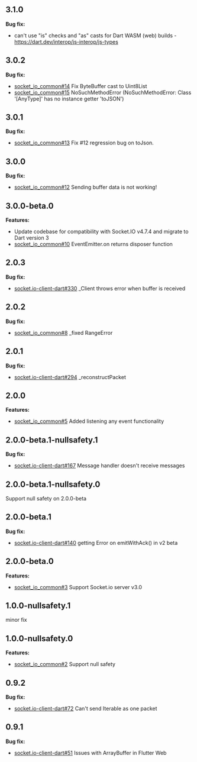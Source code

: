 ## 3.1.0

**Bug fix:**
* can't use "is" checks and "as" casts for Dart WASM (web) builds - https://dart.dev/interop/js-interop/js-types

## 3.0.2

**Bug fix:**
* [socket_io_common#14](https://github.com/rikulo/socket_io_common/pull/14) Fix ByteBuffer cast to Uint8List
* [socket_io_common#15](https://github.com/rikulo/socket_io_common/issues/15) NoSuchMethodError (NoSuchMethodError: Class '[AnyType]' has no instance getter 'toJSON')

## 3.0.1

**Bug fix:**
* [socket_io_common#13](https://github.com/rikulo/socket_io_common/pull/13) Fix #12 regression bug on toJson.

## 3.0.0

**Bug fix:**
* [socket_io_common#12](https://github.com/rikulo/socket_io_common/pull/12) Sending buffer data is not working!


## 3.0.0-beta.0

**Features:**
* Update codebase for compatibility with Socket.IO v4.7.4 and migrate to Dart version 3
* [socket_io_common#10](https://github.com/rikulo/socket_io_common/pull/10) EventEmitter.on returns disposer function

## 2.0.3

**Bug fix:**
* [socket.io-client-dart#330](https://github.com/rikulo/socket.io-client-dart/issues/330) _Client throws error when buffer is received

## 2.0.2

**Bug fix:**
* [socket_io_common#8](https://github.com/rikulo/socket_io_common/pull/8) _fixed RangeError

## 2.0.1

**Bug fix:**
* [socket.io-client-dart#294](https://github.com/rikulo/socket.io-client-dart/issues/294) _reconstructPacket

## 2.0.0

**Features:**
* [socket_io_common#5](https://github.com/rikulo/socket_io_common/pull/5) Added listening any event functionality

## 2.0.0-beta.1-nullsafety.1

**Bug fix:**

* [socket.io-client-dart#167](https://github.com/rikulo/socket.io-client-dart/issues/167) Message handler doesn't receive messages

## 2.0.0-beta.1-nullsafety.0

Support null safety on 2.0.0-beta

## 2.0.0-beta.1

**Bug fix:**

* [socket.io-client-dart#140](https://github.com/rikulo/socket.io-client-dart/issues/140) getting Error on emitWithAck() in v2 beta

## 2.0.0-beta.0

**Features:**
* [socket_io_common#3](https://github.com/rikulo/socket_io_common/issues/3) Support Socket.io server v3.0

## 1.0.0-nullsafety.1

minor fix

## 1.0.0-nullsafety.0
**Features:**

* [socket_io_common#2](https://github.com/rikulo/socket_io_common/issues/2) Support null safety

## 0.9.2

**Bug fix:**

* [socket.io-client-dart#72](https://github.com/rikulo/socket.io-client-dart/issues/72) Can't send Iterable as one packet
## 0.9.1

**Bug fix:**

* [socket.io-client-dart#51](https://github.com/rikulo/socket.io-client-dart/issues/51) Issues with ArrayBuffer in Flutter Web
